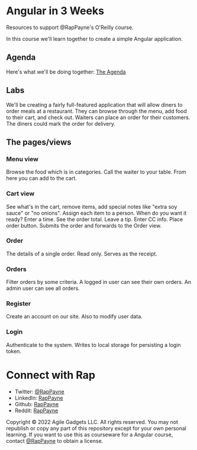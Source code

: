 # Angular in 3 Weeks

Resources to support @RapPayne's O'Reilly course.

In this course we'll learn together to create a simple Angular application.

## Agenda
Here's what we'll be doing together: [The Agenda](Agenda.md)

## Labs
We'll be creating a fairly full-featured application that will allow diners to order meals at a restaurant. They can browse through the menu, add food to their cart, and check out. Waiters can place an order for their customers. The diners could mark the order for delivery.

## The pages/views

### Menu view
Browse the food which is in categories. 
Call the waiter to your table.
From here you can add to the cart.

### Cart view
See what's in the cart, remove items, add special notes like "extra soy sauce" or "no onions".
Assign each item to a person.
When do you want it ready? Enter a time. 
See the order total. Leave a tip.
Enter CC info.
Place order button. Submits the order and forwards to the Order view.

### Order
The details of a single order. Read only.
Serves as the receipt.

### Orders
Filter orders by some criteria.
A logged in user can see their own orders. An admin user can see all orders.

### Register
Create an account on our site.
Also to modify user data.

### Login
Authenticate to the system. Writes to local storage for persisting a login token.

<!-- You can give it a test drive here.  -->

# Connect with Rap
- Twitter: [@RapPayne](https://twitter.com/RapPayne)
- LinkedIn: [RapPayne](https://www.linkedin.com/in/rappayne/)
- Github: [RapPayne](https://github.com/rapPayne)
- Reddit: [RapPayne](https://www.reddit.com/u/rapPayne)

Copyright &copy; 2022 Agile Gadgets LLC. 
All rights reserved. You may not republish or copy any part of this repository except for your own personal learning. If you want to use this as courseware for a Angular course, contact [@RapPayne](http://github.com/RapPayne) to obtain a license. 